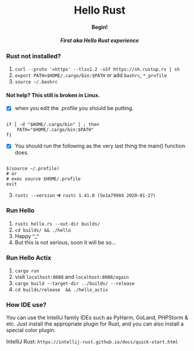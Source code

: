 <div align="center">
  <h1>Hello Rust</h1>
  <h4>Begin!</h4>
  <h5>First aka Hello Rust experience</h5>
</div>

### Rust not installed?

1. `curl --proto '=https' --tlsv1.2 -sSf https://sh.rustup.rs | sh`
2. `export PATH=$HOME/.cargo/bin:$PATH` or add `bashrc`, `*_profile`
3. `source ~/.bashrc`

#### Not help? This still is broken in Linux.

- [x] when you edit the .profile you should be putting.

```shell script

if [ -d "$HOME/.cargo/bin" ] ; then
	PATH="$HOME/.cargo/bin:$PATH"
fi

```
- [x] You should run the following as the very last thing the main() function does.

```shell script

$(source ~/.profile)    
# or 
# exec source $HOME/.profile
exit

```

3. `rustc --version` => `rustc 1.41.0 (5e1a79984 2020-01-27)`

### Run Hello

1. `rustc hello.rs --out-dir builds/`
2. `cd builds/ && ./hello`
3. Happy ^_^
4. But this is not serious, soon it will be so...

### Run Hello Actix

1. `cargo run`
2. visit `localhost:8088` and `localhost:8088/again`
3. `cargo build --target-dir ../builds/ --release`
4. `cd builds/release  && ./hello_actix`

### How IDE use?

You can use the IntelliJ family IDEs such as PyHarm, GoLand, PHPStorm & etc. 
Just install the appropriate plugin for Rust, and you can also install a special color plugin:

IntelliJ Rust: `https://intellij-rust.github.io/docs/quick-start.html`
